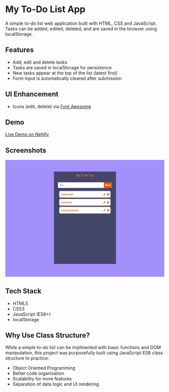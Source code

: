 # My To-Do List App

A simple to-do list web application built with HTML, CSS and JavaScript.
Tasks can be added, edited, deleted, and are saved in the browser using localStorage.

## Features

- Add, edit and delete tasks
- Tasks are saved in localStorage for persistence
- New tasks appear at the top of the list (latest first)
- Form input is automatically cleared after submission

## UI Enhancement

- Icons (edit, delete) via [Font Awesome](https://fontawesome.com/)

## Demo

[Live Demo on Netlify](https://zesty-cat-660d95.netlify.app/)

## Screenshots

![Screenshot](./assets/images/todoApp.png)

## Tech Stack

- HTML5
- CSS3
- JavaScript (ES6+)
- localStorage

## Why Use Class Structure?

While a simple to-do list can be implmented with basic functions and DOM manipulation,
this project was purposefully built using JavaScript ES6 class structure to practice:

- Object Oriented Programming
- Better code organisation
- Scalability for more features
- Separation of data logic and UI rendering
